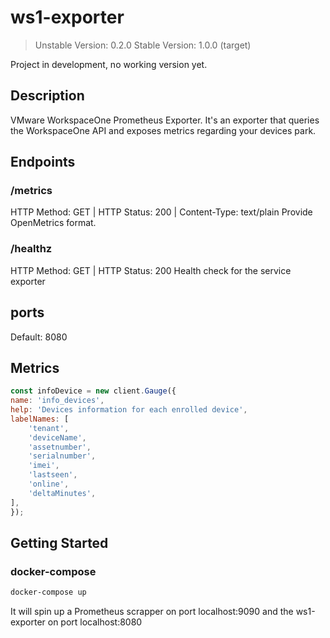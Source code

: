 # ws1-exporter

> Unstable Version: 0.2.0
> Stable Version: 1.0.0 (target)

Project in development, no working version yet.

## Description

VMware WorkspaceOne Prometheus Exporter.
It's an exporter that queries the WorkspaceOne API and exposes metrics regarding your devices park.

## Endpoints

### /metrics

HTTP Method: GET | HTTP Status: 200 | Content-Type: text/plain
Provide OpenMetrics format.

### /healthz

HTTP Method: GET | HTTP Status: 200
Health check for the service exporter

## ports

Default: 8080

## Metrics

```javascript
const infoDevice = new client.Gauge({
name: 'info_devices',
help: 'Devices information for each enrolled device',
labelNames: [
    'tenant',
    'deviceName',
    'assetnumber',
    'serialnumber',
    'imei',
    'lastseen',
    'online',
    'deltaMinutes',
],
});
```

## Getting Started

### docker-compose

```bash
docker-compose up
```

It will spin up a Prometheus scrapper on port localhost:9090 and the ws1-exporter on port localhost:8080
